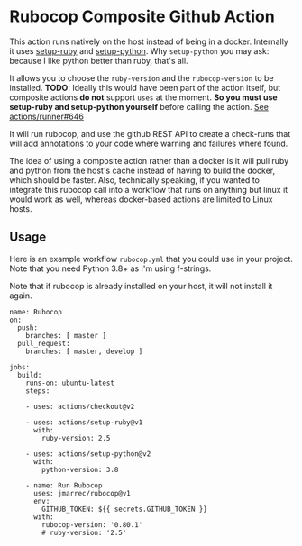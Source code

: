 # Rubocop Composite Github Action

This action runs natively on the host instead of being in a docker. Internally it uses [setup-ruby](https://github.com/actions/setup-ruby) and [setup-python](https://github.com/actions/setup-python). Why `setup-python` you may ask: because I like python better than ruby, that's all.

It allows you to choose the `ruby-version` and the `rubocop-version` to be installed. **TODO**: Ideally this would have been part of the action itself, but composite actions **do not** support `uses` at the moment. **So you must use setup-ruby and setup-python yourself** before calling the action. [See actions/runner#646](https://github.com/actions/runner/issues/646)

It will run rubocop, and use the github REST API to create a check-runs that will add annotations to your code where warning and failures where found.

The idea of using a composite action rather than a docker is it will pull ruby and python from the host's cache instead of having to build the docker, which should be faster.
Also, technically speaking, if you wanted to integrate this rubocop call into a workflow that runs on anything but linux it would work as well, whereas docker-based actions are limited
to Linux hosts.

## Usage

Here is an example workflow `rubocop.yml` that you could use in your project. Note that you need Python 3.8+ as I'm using f-strings.

Note that if rubocop is already installed on your host, it will not install it again.

```
name: Rubocop
on:
  push:
    branches: [ master ]
  pull_request:
    branches: [ master, develop ]

jobs:
  build:
    runs-on: ubuntu-latest
    steps:

    - uses: actions/checkout@v2

    - uses: actions/setup-ruby@v1
      with:
        ruby-version: 2.5

    - uses: actions/setup-python@v2
      with:
        python-version: 3.8

    - name: Run Rubocop
      uses: jmarrec/rubocop@v1
      env:
        GITHUB_TOKEN: ${{ secrets.GITHUB_TOKEN }}
      with:
        rubocop-version: '0.80.1'
        # ruby-version: '2.5'
```
